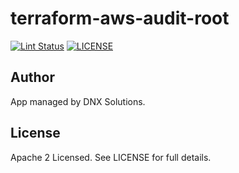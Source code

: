 # terraform-aws-audit-root

[![Lint Status](https://github.com/DNXLabs/terraform-aws-audit-root/workflows/Lint/badge.svg)](https://github.com/DNXLabs/terraform-aws-audit-root/actions)
[![LICENSE](https://img.shields.io/github/license/DNXLabs/terraform-aws-audit-root)](https://github.com/DNXLabs/terraform-aws-audit-root/blob/master/LICENSE)

## Author
App managed by DNX Solutions.

## License
Apache 2 Licensed. See LICENSE for full details.